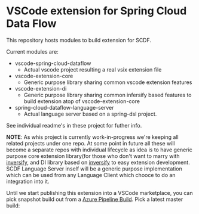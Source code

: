 # VSCode extension for Spring Cloud Data Flow
This repository hosts modules to build extension for SCDF.

Current modules are:
- vscode-spring-cloud-dataflow
  - Actual vscode project resulting a real vsix extension file
- vscode-extension-core
  - Generic purpose library sharing common vscode extension features
- vscode-extension-di
  - Generic purpose library sharing common infersify based features to build extension atop of vscode-extension-core
- spring-cloud-dataflow-language-server
  - Actual language server based on a spring-dsl project.

See individual readme's in these project for futher info.

**NOTE**: As whis project is currently work-in-progress we're keeping all related projects under one repo.
          At some point in future all these will become a separate repos with individual lifecycle as idea
          is to have generic purpose core extension library(for those who don't want to marry with
          [inversify](http://inversify.io/), and DI library based on [inversify](http://inversify.io/)
          to easy extension development. SCDF Language Server inself will be a generic purpose implementation
          which can be used from any Language Client which chooce to do an integration into it.

Until we start publishing this extension into a VSCode marketplace, you can pick snapshot build out from a
[Azure Pipeline Build](https://dev.azure.com/jannevalkealahti/vscode-test/_build?definitionId=3). Pick a latest
master build: